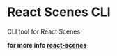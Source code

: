 # React Scenes CLI

CLI tool for React Scenes

**for more info [react-scenes](https://github.com/doubco/react-scenes)**
